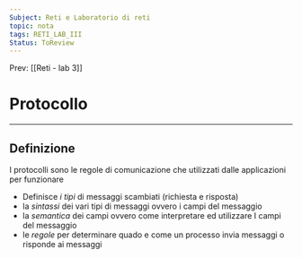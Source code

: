 ```yaml
---
Subject: Reti e Laboratorio di reti
topic: nota
tags: RETI_LAB_III
Status: ToReview
---
```


Prev: [[Reti - lab 3]]

# Protocollo
---
## Definizione
I protocolli sono le regole di comunicazione che utilizzati dalle applicazioni per funzionare
- Definisce _i tipi_ di messaggi scambiati (richiesta e risposta)
- la _sintassi_ dei vari tipi di messaggi ovvero i campi del messaggio
- la _semantica_ dei campi ovvero come interpretare ed utilizzare I campi del messaggio
- le _regole_ per determinare quado e come un processo invia messaggi o risponde ai messaggi
